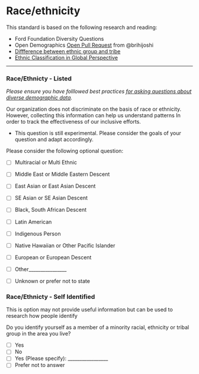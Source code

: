 # Race/ethnicity

This standard is based on the following research and reading:

* Ford Foundation Diversity Questions
* Open Demographics [Open Pull Request](https://github.com/drnikki/open-demographics/issues/14) from @brihijoshi
* [Diffference between ethnic group and tribe](https://www.differencebetween.com/difference-between-ethnic-group-and-vs-tribe/)
* [Ethnic Classification in Global Perspective](https://link.springer.com/content/pdf/10.1007%2F978-3-319-20095-8_2.pdf)
----

### Race/Ethnicty - Listed
*Please ensure you have folllowed best practices [for asking questions about diverse demographic data](https://github.com/mozilla/diversity/blob/master/data-metrics/surveys/best-practices-diverse-data.md).*

Our organization does not discriminate on the basis of race or ethnicity.  However, collecting this information can help us understand patterns In order to track the effectiveness of our inclusive efforts.

* This question is still experimental.   Please consider the goals of your question and adapt accordingly.

Please consider the following optional question:

- [ ] Multiracial or Multi Ethnic
- [ ] Middle East or Middle Eastern Descent
- [ ] East Asian or East Asian Descent
- [ ] SE Asian or SE Asian Descent
- [ ] Black, South African Descent
- [ ] Latin American
- [ ] Indigenous Person
- [ ] Native Hawaiian or Other Pacific Islander
- [ ] European or European Descent
- [ ] Other________________
- [ ]  Unknown or prefer not to state


### Race/Ethnicty - Self Identified
This is option may not provide useful information but can be used to research how people identify

Do you identify yourself as a member of a minority racial, ethnicity or tribal group in the area you live?
- [ ] Yes
- [ ] No
- [ ] Yes (Please specify): _________________
- [ ] Prefer not to answer
